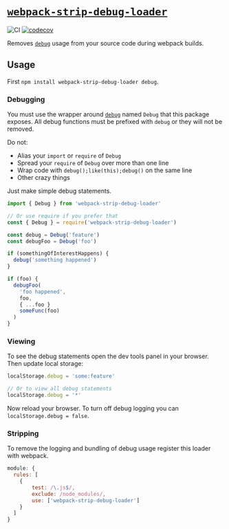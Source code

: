 # [`webpack-strip-debug-loader`](https://www.npmjs.com/package/webpack-strip-debug-loader)

![CI](https://github.com/morganney/webpack-strip-debug-loader/actions/workflows/ci.yml/badge.svg)
[![codecov](https://codecov.io/gh/morganney/webpack-strip-debug-loader/branch/master/graph/badge.svg?token=1DWQL43B8V)](https://codecov.io/gh/morganney/webpack-strip-debug-loader)

Removes [`debug`](https://www.npmjs.com/package/debug) usage from your source code during webpack builds.

## Usage

First `npm install webpack-strip-debug-loader debug`.

### Debugging

You must use the wrapper around [`debug`](https://www.npmjs.com/package/debug) named `Debug` that this package exposes. All debug functions must be prefixed with `debug` or they will not be removed.

Do not:
* Alias your `import` or `require` of `Debug`
* Spread your `require` of `Debug` over more than one line
* Wrap code with `debug();like(this);debug()` on the same line
* Other crazy things

Just make simple debug statements.

```js
import { Debug } from 'webpack-strip-debug-loader'

// Or use require if you prefer that
const { Debug } = require('webpack-strip-debug-loader')

const debug = Debug('feature')
const debugFoo = Debug('foo')

if (somethingOfInterestHappens) {
  debug('something happened')
}

if (foo) {
  debugFoo(
    'foo happened',
    foo,
    { ...foo }
    someFunc(foo)
  )
}
```

### Viewing

To see the debug statements open the dev tools panel in your browser. Then update local storage:

```js
localStorage.debug = 'some:feature'

// Or to view all debug statements
localStorage.debug = '*'
```

Now reload your browser. To turn off debug logging you can `localStorage.debug = false`.

### Stripping

To remove the logging and bundling of debug usage register this loader with webpack.

```js
module: {
  rules: [
    {
        test: /\.js$/,
        exclude: /node_modules/,
        use: ['webpack-strip-debug-loader']
    }
  ]
}
```
